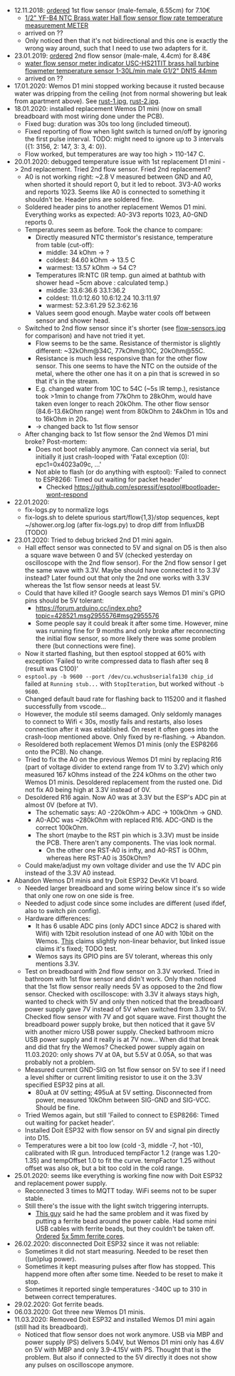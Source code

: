 - 12.11.2018: [ordered](https://trade.aliexpress.com/order_detail.htm?spm=a2g0s.9042311.0.0.27424c4dmRTqEt&orderId=96461396622588) 1st flow sensor (male-female, 6.55cm) for 7.10€
  - [1/2" YF-B4 NTC Brass water Hall flow sensor flow rate temperature measurement METER](https://de.aliexpress.com/item/32787385391.html?spm=a2g0s.9042311.0.0.27424c4dTLcSpa)
  - arrived on ??
  - Only noticed then that it's not bidirectional and this one is exactly the wrong way around, such that I need to use two adapters for it.
- 23.01.2019: [ordered](https://trade.aliexpress.com/order_detail.htm?spm=a2g0s.9042311.0.0.27424c4dmRTqEt&orderId=98372476502588) 2nd flow sensor (male-male, 4.4cm) for 8.48€
  - [water flow sensor meter indicator USC-HS21TIT brass hall turbine flowmeter temperature sensor 1-30L/min male G1/2" DN15 44mm](https://de.aliexpress.com/item/32576247103.html?spm=a2g0s.9042311.0.0.27424c4dTLcSpa)
  - arrived on ??
- 17.01.2020: Wemos D1 mini stopped working because it rusted because water was dripping from the ceiling (not from normal showering but leak from apartment above). See [rust-1.jpg](images/rust-1.jpg), [rust-2.jpg](images/rust-2.jpg).
- 18.01.2020: installed replacement Wemos D1 mini (now on small breadboard with most wiring done under the PCB).
  - Fixed bug: duration was 30s too long (included timeout).
  - Fixed reporting of flow when light switch is turned on/off by ignoring the first pulse interval. TODO: might need to ignore up to 3 intervals ({1: 3156, 2: 147, 3: 3, 4: 0}).
  - Flow worked, but temperatures are way too high > 110-147 C.
- 20.01.2020: debugged temperature issue with 1st replacement D1 mini -> 2nd replacement. Tried 2nd flow sensor. Fried 2nd replacement?
  - A0 is not working right: ~2.8 V measured between GND and A0, when shorted it should report 0, but it led to reboot. 3V3-A0 works and reports 1023. Seems like A0 is connected to something it shouldn't be. Header pins are soldered fine.
  - Soldered header pins to another replacement Wemos D1 mini. Everything works as expected: A0-3V3 reports 1023, A0-GND reports 0.
  - Temperatures seem as before. Took the chance to compare:
    - Directly measured NTC thermistor's resistance, temperature from table (cut-off):
      - middle:  34 kOhm -> ?
      - coldest: 84.60 kOhm -> 13.5 C
      - warmest: 13.57 kOhm -> 54 C?
    - Temperatures IR:NTC (IR temp. gun aimed at bathtub with shower head ~5cm above : calculated temp.)
      - middle:  33.6:36.6 33.1:36.2
      - coldest: 11.0:12.60 10.6:12.24 10.3:11.97
      - warmest: 52.3:61.29 52.3:62.16
    - Values seem good enough. Maybe water cools off between sensor and shower head.
  - Switched to 2nd flow sensor since it's shorter (see [flow-sensors.jpg](images/flow-sensors.jpg) for comparison) and have not tried it yet.
    - Flow seems to be the same. Resistance of thermistor is slightly different: ~32kOhm@34C, 77kOhm@10C, 20kOhm@55C.
    - Resistance is much less responsive than for the other flow sensor. This one seems to have the NTC on the outside of the metal, where the other one has it on a pin that is screwed in so that it's in the stream.
    - E.g. changed water from 10C to 54C (~5s IR temp.), resistance took >1min to change from 77kOhm to 28kOhm, would have taken even longer to reach 20kOhm. The other flow sensor (84.6-13.6kOhm range) went from 80kOhm to 24kOhm in 10s and to 16kOhm in 20s.
    - -> changed back to 1st flow sensor
  - After changing back to 1st flow sensor the 2nd Wemos D1 mini broke? Post-mortem:
    - Does not boot reliably anymore. Can connect via serial, but initially it just crash-looped with 'Fatal exception (0): epc1=0x4023a09c, ...'
    - Not able to flash (or do anything with esptool): 'Failed to connect to ESP8266: Timed out waiting for packet header'
      - Checked https://github.com/espressif/esptool#bootloader-wont-respond
- 22.01.2020:
  - fix-logs.py to normalize logs
  - fix-logs.sh to delete spurious start/flow{1,3}/stop sequences, kept ~/shower.org.log (after fix-logs.py) to drop diff from InfluxDB (TODO)
- 23.01.2020: Tried to debug bricked 2nd D1 mini again.
  - Hall effect sensor was connected to 5V and signal on D5 is then also a square wave between 0 and 5V (checked yesterday on oscilloscope with the 2nd flow sensor). For the 2nd flow sensor I get the same wave with 3.3V. Maybe should have connected it to 3.3V instead? Later found out that only the 2nd one works with 3.3V whereas the 1st flow sensor needs at least 5V.
  - Could that have killed it? Google search says Wemos D1 mini's GPIO pins should be 5V tolerant:
    - https://forum.arduino.cc/index.php?topic=428521.msg2955576#msg2955576
    - Some people say it could break it after some time. However, mine was running fine for 9 months and only broke after reconnecting the initial flow sensor, so more likely there was some problem there (but connections were fine).
  - Now it started flashing, but then esptool stopped at 60% with exception 'Failed to write compressed data to flash after seq 8 (result was C100)'
  - `esptool.py -b 9600 --port /dev/cu.wchusbserialfa130 chip_id` failed at `Running stub...` with `StopIteration`, but worked without `-b 9600`.
  - Changed default baud rate for flashing back to 115200 and it flashed successfully from vscode...
  - However, the module stil seems damaged. Only seldomly manages to connect to Wifi < 30s, mostly fails and restarts, also loses connection after it was established. On reset it often goes into the crash-loop mentioned above. Only fixed by re-flashing. -> Abandon.
  - Resoldered both replacement Wemos D1 minis (only the ESP8266 onto the PCB). No change.
  - Tried to fix the A0 on the previous Wemos D1 mini by replacing R16 (part of voltage divider to extend range from 1V to 3.2V) which only measured 167 kOhms instead of the 224 kOhms on the other two Wemos D1 minis. Desoldered replacement from the rusted one. Did not fix A0 being high at 3.3V instead of 0V.
  - Desoldered R16 again. Now A0 was at 3.3V but the ESP's ADC pin at almost 0V (before at 1V).
    - The schematic says: A0 -220kOhm-> ADC -> 100kOhm -> GND.
    - A0-ADC was ~280kOhm with replaced R16. ADC-GND is the correct 100kOhm.
    - The short (maybe to the RST pin which is 3.3V) must be inside the PCB. There aren't any components. The vias look normal.
      - On the other one RST-A0 is infty, and A0-RST is 0Ohm, whereas here RST-A0 is 350kOhm?
  - Could make/adjust my own voltage divider and use the 1V ADC pin instead of the 3.3V A0 instead.
- Abandon Wemos D1 minis and try Doit ESP32 DevKit V1 board.
  - Needed larger breadboard and some wiring below since it's so wide that only one row on one side is free.
  - Needed to adjust code since some includes are different (used ifdef, also to switch pin config).
  - Hardware differences:
    - It has 6 usable ADC pins (only ADC1 since ADC2 is shared with Wifi) with 12bit resolution instead of one A0 with 10bit on the Wemos. [This](https://microcontrollerslab.com/adc-esp32-measuring-voltage-example/) claims slightly non-linear behavior, but linked issue claims it's fixed; TODO test.
    - Wemos says its GPIO pins are 5V tolerant, whereas this only mentions 3.3V.
  - Test on breadboard with 2nd flow sensor on 3.3V worked. Tried in bathroom with 1st flow sensor and didn't work. Only than noticed that the 1st flow sensor really needs 5V as opposed to the 2nd flow sensor. Checked with oscilloscope: with 3.3V it always stays high, wanted to check with 5V and only then noticed that the breadboard power supply gave 7V instead of 5V when switched from 3.3V to 5V. Checked flow sensor with 7V and got square wave. First thought the breadboard power supply broke, but then noticed that it gave 5V with another micro USB power supply. Checked bathroom micro USB power supply and it really is at 7V now... When did that break and did that fry the Wemos? Checked power supply again on 11.03.2020: only shows 7V at 0A, but 5.5V at 0.05A, so that was probably not a problem.
  - Measured current GND-SIG on 1st flow sensor on 5V to see if I need a level shifter or current limiting resistor to use it on the 3.3V specified ESP32 pins at all.
    - 80uA at 0V setting; 495uA at 5V setting. Disconnected from power, measured 10kOhm between SIG-GND and SIG-VCC. Should be fine.
  - Tried Wemos again, but still 'Failed to connect to ESP8266: Timed out waiting for packet header'.
  - Installed Doit ESP32 with flow sensor on 5V and signal pin directly into D15.
  - Temperatures were a bit too low (cold -3, middle -7, hot -10), calibrated with IR gun. Introduced tempFactor 1.2 (range was 1.20-1.35) and tempOffset 1.0 to fit the curve. tempFactor 1.25 without offset was also ok, but a bit too cold in the cold range.
- 25.01.2020: seems like everything is working fine now with Doit ESP32 and replacement power supply.
  - Reconnected 3 times to MQTT today. WiFi seems not to be super stable.
  - Still there's the issue with the light switch triggering interrupts.
    - [This guy](https://www.esp8266.com/viewtopic.php?f=32&t=10410) said he had the same problem and it was fixed by putting a ferrite bead around the power cable. Had some mini USB cables with ferrite beads, but they couldn't be taken off. [Ordered](https://trade.aliexpress.com/order_detail.htm?spm=a2g0s.9042311.0.0.1dec4c4dmFILzY&orderId=3002801436482588) [5x 5mm ferrite cores](https://www.aliexpress.com/item/32845774177.html?spm=a2g0s.9042311.0.0.1dec4c4dmFILzY).
- 26.02.2020: disconnected Doit ESP32 since it was not reliable:
  - Sometimes it did not start measuring. Needed to be reset then ((un)plug power).
  - Sometimes it kept measuring pulses after flow has stopped. This happend more often after some time. Needed to be reset to make it stop.
  - Sometimes it reported single temperatures -340C up to 310 in between correct temperatures.
- 29.02.2020: Got ferrite beads.
- 06.03.2020: Got three new Wemos D1 minis.
- 11.03.2020: Removed Doit ESP32 and installed Wemos D1 mini again (still had its breadboard).
  - Noticed that flow sensor does not work anymore. USB via MBP and power supply (PS) delivers 5.04V, but Wemos D1 mini only has 4.6V on 5V with MBP and only 3.9-4.15V with PS. Thought that is the problem. But also if connected to the 5V directly it does not show any pulses on oscilloscope anymore. 